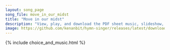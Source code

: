 ```yaml
---
layout: song_page
song_file: move_in_our_midst
title: "Move in our midst"
description: "View, play, and download the PDF sheet music, slideshow, and audio. Lyrics: Move in our midst, thou Spirit of God. Go with us down from thy holy hill. Walk with us through the storm and the calm. Spirit of God, go thou with us... english theist 4part chords"
image: https://github.com/kenanbit/hymn-singer/releases/latest/download/move_in_our_midst-trad.png
---
```


{% include choice_and_music.html %}
